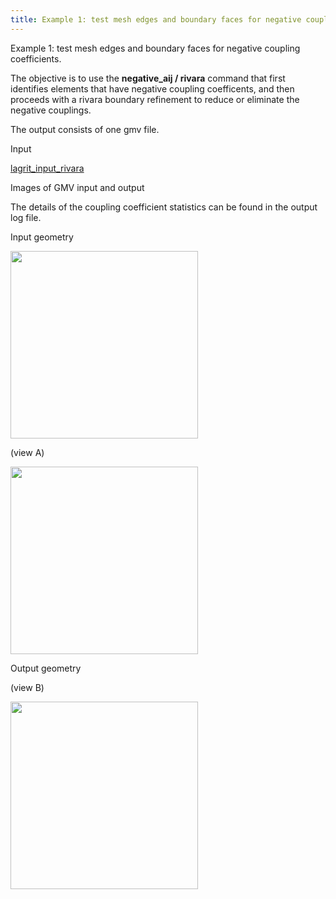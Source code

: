 ```yaml
---
title: Example 1: test mesh edges and boundary faces for negative coupling coefficients.
---
```


Example 1: test mesh edges and boundary faces for negative coupling
coefficients.

 The objective is to use the **negative\_aij / rivara** command that
 first identifies elements that have negative coupling coefficents, and
 then proceeds with a rivara boundary refinement to reduce or eliminate
 the negative couplings.

 The output consists of one gmv file.

Input

 [lagrit\_input\_rivara](../lagrit_input_rivara)

Images of GMV input and output

The details of the coupling coefficient statistics can be found in the output log file.

Input geometry 

<img height="300" width="300" src="https://lanl.github.io/LaGriT/assets/images/rivara1_tn.gif">

(view A)

<img height="300" width="300" src="https://lanl.github.io/LaGriT/assets/images/rivara2_tn.gif">

Output geometry

(view B)

<img height="300" width="300" src="https://lanl.github.io/LaGriT/assets/images/rivara3_tn.gif">
